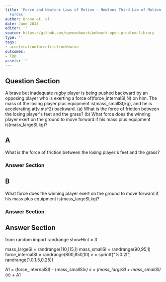 ```yaml
---
title: 'Force and Newtons Laws of Motion - Newtons Third Law of Motion: Symmetry in
  Forces'
author: Urone et. al
date: June 2018
editor: ''
source: https://github.com/openwebwork/webwork-open-problem-library
type: ''
tags:
- accelerationforcefrictionNewton
outcomes:
- TBD
assets: ''
---
```


## Question Section 

A brave but inadequate rugby player is being pushed backward by an opposing player who is exerting a force of(force_internalSI,N) on him. The mass of the losing player plus equipment is(mass_smallSI,kg), and he is accelerating at(v,ms^2) backward.
(a) What is the force of friction between the losing player's feet and the grass? 
(b) What force does the winning player exert on the ground to move forward if his mass plus equipment is(mass_largeSI,kg)?
## A
What is the force of friction between the losing player's feet and the grass? 
### Answer Section
## B
What force does the winning player exert on the ground to move forward if his mass plus equipment is(mass_largeSI,kg)?
### Answer Section


## Answer Section

from random import randrange
showHint = 3

mass_largeSI = randrange(110,115,1)
mass_smallSI = randrange(90,95,1)
force_internalSI = randrange(800,850,10)
v = sprintf("%0.2f", randrange(1.0,1.5,0.25))

A1 = (force_internalSI) - (mass_smallSI*v)
s = (mass_largeSI + mass_smallSI)*(v) + A1